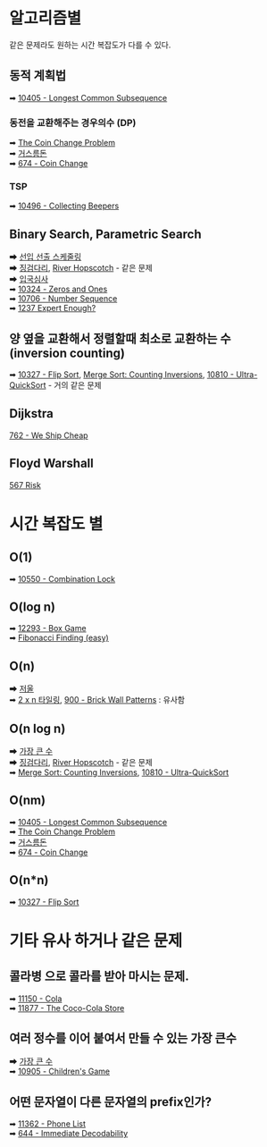 # 알고리즘별
같은 문제라도 원하는 시간 복잡도가 다를 수 있다.  
## 동적 계획법  
➡ [10405 - Longest Common Subsequence](https://uva.onlinejudge.org/index.php?option=com_onlinejudge&Itemid=8&category=24&page=show_problem&problem=1346)  
### 동전을 교환해주는 경우의수 (DP)
➡ [The Coin Change Problem](https://www.hackerrank.com/challenges/coin-change/problem)  
➡ [거스름돈](https://programmers.co.kr/learn/courses/30/lessons/12907)  
➡ [674 - Coin Change](https://uva.onlinejudge.org/index.php?option=com_onlinejudge&Itemid=8&category=24&page=show_problem&problem=615)  
### TSP
➡ [10496 - Collecting Beepers](http://uva.onlinejudge.org/index.php?option=com_onlinejudge&Itemid=8&category=24&page=show_problem&problem=1437)  
## Binary Search, Parametric Search
➡ [선입 선출 스케줄링](https://programmers.co.kr/learn/courses/30/lessons/12920)  
➡ [징검다리](https://programmers.co.kr/learn/courses/30/lessons/43236), [River Hopscotch](http://poj.org/problem?id=3258) - 같은 문제  
➡ [입국심사](https://programmers.co.kr/learn/courses/30/lessons/43238)  
➡ [10324 - Zeros and Ones](https://uva.onlinejudge.org/index.php?option=com_onlinejudge&Itemid=8&category=24&page=show_problem&problem=1265)  
➡ [10706 - Number Sequence](http://uva.onlinejudge.org/index.php?option=com_onlinejudge&Itemid=8&category=24&page=show_problem&problem=1647)  
➡ [1237 Expert Enough?](http://uva.onlinejudge.org/index.php?option=com_onlinejudge&Itemid=8&category=24&page=show_problem&problem=3678)  
## 양 옆을 교환해서 정렬할때 최소로 교환하는 수 (inversion counting)
➡ [10327 - Flip Sort](https://uva.onlinejudge.org/index.php?option=com_onlinejudge&Itemid=8&category=24&page=show_problem&problem=1268), [Merge Sort: Counting Inversions](https://www.hackerrank.com/challenges/ctci-merge-sort/problem), [10810 - Ultra-QuickSort](https://uva.onlinejudge.org/index.php?option=com_onlinejudge&Itemid=8&category=24&page=show_problem&problem=1751) - 거의 같은 문제  
## Dijkstra
[762 - We Ship Cheap](http://uva.onlinejudge.org/index.php?option=com_onlinejudge&Itemid=8&category=24&page=show_problem&problem=703)  
## Floyd Warshall
[567 Risk](http://uva.onlinejudge.org/index.php?option=com_onlinejudge&Itemid=8&category=24&page=show_problem&problem=508)  
# 시간 복잡도 별
## O(1)
➡ [10550 - Combination Lock](https://uva.onlinejudge.org/index.php?option=com_onlinejudge&Itemid=8&category=24&page=show_problem&problem=1491)  
## O(log n)
➡ [12293 - Box Game](http://uva.onlinejudge.org/index.php?option=com_onlinejudge&Itemid=8&category=24&page=show_problem&problem=3714)  
➡ [Fibonacci Finding (easy)](https://www.hackerrank.com/challenges/fibonacci-finding-easy)  
## O(n)
➡ [저울](https://programmers.co.kr/learn/courses/30/lessons/42886)  
➡ [2 x n 타일링](https://programmers.co.kr/learn/courses/30/lessons/12900), [900 - Brick Wall Patterns](https://uva.onlinejudge.org/index.php?option=com_onlinejudge&Itemid=8&category=24&page=show_problem&problem=841) : 유사함  
## O(n log n)
➡ [가장 큰 수](https://programmers.co.kr/learn/courses/30/lessons/42746)  
➡ [징검다리](https://programmers.co.kr/learn/courses/30/lessons/43236), [River Hopscotch](http://poj.org/problem?id=3258) - 같은 문제  
➡ [Merge Sort: Counting Inversions](https://www.hackerrank.com/challenges/ctci-merge-sort/problem), [10810 - Ultra-QuickSort](https://uva.onlinejudge.org/index.php?option=com_onlinejudge&Itemid=8&category=24&page=show_problem&problem=1751)  
## O(nm)
➡ [10405 - Longest Common Subsequence](https://uva.onlinejudge.org/index.php?option=com_onlinejudge&Itemid=8&category=24&page=show_problem&problem=1346)  
➡ [The Coin Change Problem](https://www.hackerrank.com/challenges/coin-change/problem)  
➡ [거스름돈](https://programmers.co.kr/learn/courses/30/lessons/12907)  
➡ [674 - Coin Change](https://uva.onlinejudge.org/index.php?option=com_onlinejudge&Itemid=8&category=24&page=show_problem&problem=615)  
## O(n*n)
➡ [10327 - Flip Sort](https://uva.onlinejudge.org/index.php?option=com_onlinejudge&Itemid=8&category=24&page=show_problem&problem=1268)  
# 기타 유사 하거나 같은 문제
## 콜라병 으로 콜라를 받아 마시는 문제.
➡ [11150 - Cola](http://uva.onlinejudge.org/index.php?option=com_onlinejudge&Itemid=8&category=24&page=show_problem&problem=2091)  
➡ [11877 - The Coco-Cola Store](http://uva.onlinejudge.org/index.php?option=com_onlinejudge&Itemid=8&category=24&page=show_problem&problem=2999)  
## 여러 정수를 이어 붙여서 만들 수 있는 가장 큰수  
➡ [가장 큰 수](https://programmers.co.kr/learn/courses/30/lessons/42746)  
➡ [10905 - Children's Game](http://uva.onlinejudge.org/index.php?option=com_onlinejudge&Itemid=8&category=24&page=show_problem&problem=1846)  
## 어떤 문자열이 다른 문자열의 prefix인가?
➡ [11362 - Phone List](http://uva.onlinejudge.org/index.php?option=com_onlinejudge&Itemid=8&category=24&page=show_problem&problem=2347)  
➡ [644 - Immediate Decodability](http://uva.onlinejudge.org/index.php?option=com_onlinejudge&Itemid=8&category=24&page=show_problem&problem=585)  
